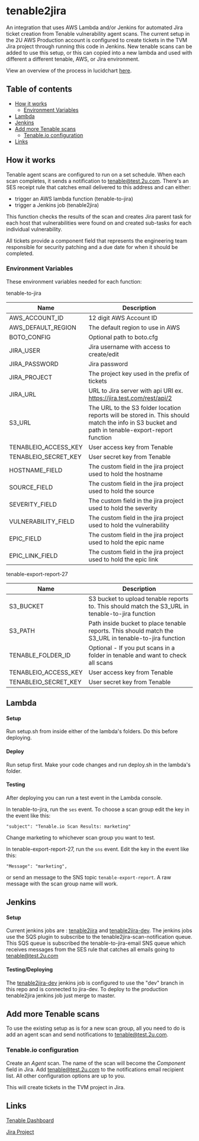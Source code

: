 # tenable2jira
An integration that uses AWS Lambda and/or Jenkins for automated Jira ticket creation from Tenable vulnerability agent scans.  The current setup in the 2U AWS Production account is configured to create tickets in the TVM Jira project through running this code in Jenkins.  New tenable scans can be added to use this setup, or this can copied into a new lambda and used with different a different tenable, AWS, or Jira environment.

View an overview of the process in lucidchart [here](https://drive.google.com/file/d/17yVHOOh7TOyINdpyjVg77nxrg6L1tUtM/view?usp=sharing).

## Table of contents

- [How it works](#how-it-works)
    - [Environment Variables](#environment-variables)
- [Lambda](#lambda)
- [Jenkins](#jenkins)
- [Add more Tenable scans](#add-more-tenable-scans)
    - [Tenable.io configuration](#tenable.io-configuration)
- [Links](#links)


## How it works

Tenable agent scans are configured to run on a set schedule.  When each scan completes, it sends a notification to tenable@test.2u.com.  There's an SES receipt rule that catches email delivered to this address and can either:
- trigger an AWS lambda function (tenable-to-jira)
- trigger a Jenkins job (tenable2jira)

This function checks the results of the scan and creates Jira parent task for each host that vulnerabilities were found on and created sub-tasks for each individual vulnerability.

All tickets provide a component field that represents the engineering team responsible for security patching and a due date for when it should be completed.

### Environment Variables

These environment variables needed for each function:

tenable-to-jira

| Name | Description |
| --------- | --------- |
| AWS_ACCOUNT_ID | 12 digit AWS Account ID |
| AWS_DEFAULT_REGION | The default region to use in AWS |
| BOTO_CONFIG | Optional path to boto.cfg
| JIRA_USER | Jira username with access to create/edit |
| JIRA_PASSWORD | Jira password |
| JIRA_PROJECT | The project key used in the prefix of tickets |
| JIRA_URL | URL to Jira server with api URI ex. https://jira.test.com/rest/api/2 |
| S3_URL | The URL to the S3 folder location reports will be stored in.  This should match the info in S3 bucket and path in tenable-export-report function |
| TENABLEIO_ACCESS_KEY | User access key from Tenable |
| TENABLEIO_SECRET_KEY | User secret key from Tenable |
| HOSTNAME_FIELD | The custom field in the jira project used to hold the hostname |
| SOURCE_FIELD | The custom field in the jira project used to hold the source |
| SEVERITY_FIELD | The custom field in the jira project used to hold the severity |
| VULNERABILITY_FIELD | The custom field in the jira project used to hold the vulnerability |
| EPIC_FIELD | The custom field in the jira project used to hold the epic name |
| EPIC_LINK_FIELD | The custom field in the jira project used to hold the epic link |

tenable-export-report-27

| Name | Description |
| --------- | --------- |
| S3_BUCKET | S3 bucket to upload tenable reports to. This should match the S3_URL in tenable-to-jira function |
| S3_PATH | Path inside bucket to place tenable reports.  This should match the S3_URL in tenable-to-jira function |
| TENABLE_FOLDER_ID | Optional - If you put scans in a folder in tenable and want to check all scans |
| TENABLEIO_ACCESS_KEY | User access key from Tenable |
| TENABLEIO_SECRET_KEY | User secret key from Tenable |


## Lambda

#### Setup

Run setup.sh from inside either of the lambda's folders.  Do this before deploying.

#### Deploy

Run setup first.  Make your code changes and run deploy.sh in the lambda's folder.

#### Testing

After deploying you can run a test event in the Lambda console.

In tenable-to-jira, run the `ses` event.  To choose a scan group edit the key in the event like this:

`"subject": "Tenable.io Scan Results: marketing"`

Change marketing to whichever scan group you want to test.

In tenable-export-report-27, run the `sns` event.  Edit the key in the event like this:

`"Message": "marketing",`

or send an message to the SNS topic `tenable-export-report`.  A raw message with the scan group name will work.

## Jenkins

#### Setup

Current jenkins jobs are : [tenable2jira](https://tech-ops-jenkins-dev.2u.com/view/Security/job/tenable2jira/) and [tenable2jira-dev](https://tech-ops-jenkins-dev.2u.com/view/Security/job/tenable2jira-dev/).  The jenkins jobs use the SQS plugin to subscribe to the tenable2jira-scan-notification queue.  This SQS queue is subscribed the tenable-to-jira-email SNS queue which receives messages from the SES rule that catches all emails going to tenable@test.2u.com

#### Testing/Deploying

The [tenable2jira-dev](https://tech-ops-jenkins-dev.2u.com/view/Security/job/tenable2jira-dev/) jenkins job is configured to use the "dev" branch in this repo and is connected to jira-dev.  To deploy to the production tenable2jira jenkins job just merge to master.

## Add more Tenable scans

To use the existing setup as is for a new scan group, all you need to do is add an agent scan and send notifications to tenable@test.2u.com.

### Tenable.io configuration

Create an _Agent_ scan.  The name of the scan will become the _Component_ field in Jira.
Add tenable@test.2u.com to the notifications email recipient list.  All other configuration options are up to you.

This will create tickets in the TVM project in Jira.


## Links

[Tenable Dashboard](http://cloud.tenable.com/)

[Jira Project](https://jira.2u.com/projects/TVM)
